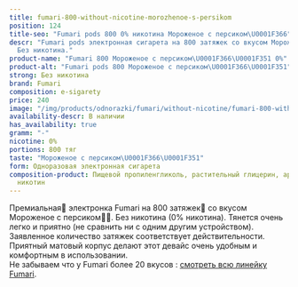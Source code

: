 ```yaml
---
title: fumari-800-without-nicotine-morozhenoe-s-persikom
position: 124
title-seo: "Fumari pods 800 0% никотина Мороженое с персиком\U0001F366"
descr: "Fumari pods электронная сигарета на 800 затяжек со вкусом Мороженое с персиком\U0001F366\U0001F351.
  Без никотина."
product-name: "Fumari 800 Мороженое с персиком\U0001F366\U0001F351 0%"
product-alt: "Fumari pods 800 Мороженое с персиком\U0001F366\U0001F351"
strong: Без никотина
brand: Fumari
composition: e-sigarety
price: 240
image: "/img/products/odnorazki/fumari/without-nicotine/fumari-800-without-nicotine-morozhenoe-s-persikom.png"
availability-descr: В наличии
has_availability: true
gramm: "-"
nicotine: 0%
portions: 800 тяг
taste: "Мороженое с персиком\U0001F366\U0001F351"
form: Одноразовая электронная сигарета
composition-product: Пищевой пропиленгликоль, растительный глицерин, ароматизатор,
  никотин
---
```


Премиальная🥇 электронка Fumari на 800 затяжек💨 со вкусом Мороженое с персиком🍦🍑. Без никотина (0% никотина). Тянется очень легко и приятно (не сравнить ни с одним другим устройством). Заявленное количество затяжек соответствует действительности. Приятный матовый корпус делают этот девайс очень удобным и комфортным в использовании.<br>
Не забываем что у Fumari более 20 вкусов : [смотреть всю линейку Fumari](/fumari).